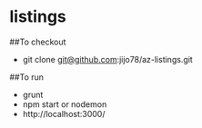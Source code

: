 # listings
##To checkout
* git clone git@github.com:jijo78/az-listings.git

##To run
* grunt
* npm start or nodemon
* http://localhost:3000/
